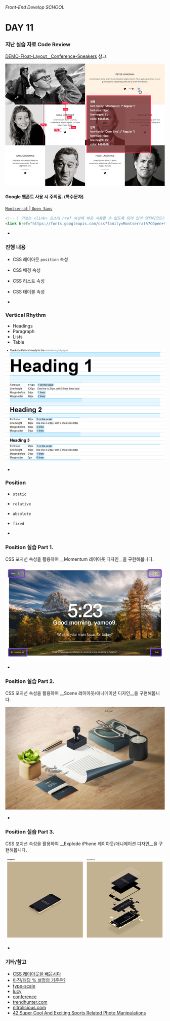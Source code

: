 ###### Front-End Develop SCHOOL

# DAY 11

### 지난 실습 자료 Code Review

[DEMO-Float-Layout__Conference-Speakers](http://demo.yamoo9.net/FDS/conference-speakers/) 참고.

![float-demo-guide](../Assets/float-demo-guide.png)

#### Google 웹폰트 사용 시 주의점. (특수문자)

[`Montserrat` | `Open Sans`](https://fonts.google.com/selection?query=Montserrat&selection.family=Montserrat|Open+Sans)

```html
<!-- | 기호는 <link> 요소의 href 속성에 바로 사용할 수 없도록 되어 있어 엔티티코드(%7C)로 변경하여 사용해야 한다. -->
<link href="https://fonts.googleapis.com/css?family=Montserrat%7COpen+Sans" rel="stylesheet">
```

-

### 진행 내용

- CSS 레이아웃 `position` 속성
- CSS 배경 속성
- CSS 리스트 속성
- CSS 테이블 속성

-

### Vertical Rhythm

- Headings
- Paragraph
- Lists
- Table

![vertical-rhythm](../Assets/vertical-rhythm.jpg)

-

### Position

- `static`
- `relative`
- `absolute`
- `fixed`

-

### Position 실습 Part 1.

CSS 포지션 속성을 활용하여 __Momentum 레이아웃 디자인__을 구현해봅니다.

![Momentum](../Assets/Momentum.jpg)

-

### Position 실습 Part 2.

CSS 포지션 속성을 활용하여 __Scene 레이아웃/애니메이션 디자인__을 구현해봅니다.

![scene](../Assets/scene.jpg)

-

### Position 실습 Part 3.

CSS 포지션 속성을 활용하여 __Explode iPhone 레이아웃/애니메이션 디자인__을 구현해봅니다.

![explode-iphone](../Assets/explode-iphone.jpg)

-

### 기타/참고

- [CSS 레이아웃을 배웁시다](http://ko.learnlayout.com/toc.html)
- [마진/패딩 % 설정의 기준은?](http://stackoverflow.com/questions/11003911/why-are-margin-padding-percentages-in-css-always-calculated-against-width)
- [type-scale](http://type-scale.com/)
- [lucy](http://lucy.29cm.co.kr/hello)
- [conference](http://themes-pixeden.com/landing/conference/home3.html#home)
- [trendhunter.com](http://www.trendhunter.com/trends/topshop-x-adidas-originals-ads)
- [nitrolicious.com](http://nitrolicious.com/2009/10/21/ppq-x-adidas-originals/)
- [42 Super Cool And Exciting Sports Related Photo Manipulations](http://www.soultravelmultimedia.com/2013/09/28/42-super-cool-and-exciting-sports-related-photo-manipulations/)